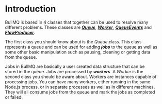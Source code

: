 # Introduction

BullMQ is based in 4 classes that together can be used to resolve many different problems. These classes are [_**Queue**_](https://api.docs.bullmq.io/classes/Queue.html), [_**Worker**_](https://api.docs.bullmq.io/classes/Worker.html), [_**QueueEvents**_](https://api.docs.bullmq.io/classes/QueueEvents.html) and [_**FlowProducer**_](https://api.docs.bullmq.io/classes/FlowProducer.html).

The first class you should know about is the _Queue_ class. This class represents a queue and can be used for adding _**jobs**_ to the queue as well as some other basic manipulation such as pausing, cleaning or getting data from the queue.

Jobs in BullMQ are basically a user created data structure that can be stored in the queue. Jobs are processed by _**workers**_. A _Worker_ is the second class you should be aware about. Workers are instances capable of processing jobs. You can have many workers, either running in the same Node.js process, or in separate processes as well as in different machines. They will all consume jobs from the queue and mark the jobs as completed or failed.
